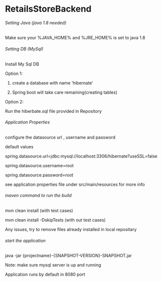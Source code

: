 # RetailsStoreBackend

######   Setting Java (java 1.8 needed)  ########

Make sure your  %JAVA_HOME%  and %JRE_HOME% is set to java 1.8


######  Setting DB (MySql) ########

Install My Sql DB 

Option 1:

1. create a database with name 'hibernate'

2. Spring boot will take care remaining(creating tables)

Option 2:

Run the hiberbate.sql file provided in Repository


######  Application Properties ########

configure the datasource url , username and password 

default values

spring.datasource.url=jdbc:mysql://localhost:3306/hibernate?useSSL=false

spring.datasource.username=root

spring.datasource.password=root

see application properties file under src/main/resources for more info

###### maven command to run the build #######

mvn clean install             (with test cases)

mvn clean install -DskipTests (with out test cases)

Any issues, try to remove files already installed in local repositary 

###### start the application ###### 

java -jar {projectname}-{SNAPSHOT-VERSION}-SNAPSHOT.jar

Note: make sure mysql server is up and running 

Application runs by default in 8080 port



